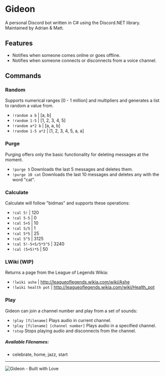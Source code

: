 # Gideon
A personal Discord bot written in C# using the Discord.NET library.  
Maintained by Adrian & Matt.
## Features
- Notifies when someone comes online or goes offline.
- Notifies when someone connects or disconnects from a voice channel.

## Commands

### Random
Supports numerical ranges [0 - 1 million] and multipliers and generates a list to random a value from.
- `!random a b` | [a, b]
- `!random 1-5` | [1, 2, 3, 4, 5]
- `!random a*2 b` | [a, a, b]
- `!random 1-5 a*2` | [1, 2, 3, 4, 5, a, a]

### Purge
Purging offers only the basic functionality for deleting messages at the moment.
- `!purge 5` Downloads the last 5 messages and deletes them.
- `!purge 10 cat` Downloads the last 10 messages and deletes any with the word "cat".

### Calculate
Calculate will follow "bidmas" and supports these operations:
- `!cal 5!` | 120 
- `!cal 5-5` | 0
- `!cal 5+5` | 10
- `!cal 5/5` | 1
- `!cal 5*5` | 25
- `!cal 5^5` | 3125
- `!cal 5!-5+5/5*5^5` | 3240
- `!cal (5+5)*5` | 50

### LWiki (WIP)
Returns a page from the League of Legends Wikia:
- `!lwiki ashe` | http://leagueoflegends.wikia.com/wiki/Ashe
- `!lwiki health pot` | http://leagueoflegends.wikia.com/wiki/Health_pot

### Play
Gideon can join a channel number and play from a set of sounds:
- `!play [filename]` Plays audio in current channel.
- `!play [filename] [channel number]`  Plays audio in a specified channel.
- `!stop` Stops playing audio and disconnects from the channel.

##### Available Filenames:
- celebrate, home, jazz, start

 - - - -
 ![Gideon - Built with Love](http://forthebadge.com/images/featured/featured-built-with-love.svg)